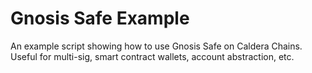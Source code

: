 # Gnosis Safe Example

An example script showing how to use Gnosis Safe on Caldera Chains. Useful for multi-sig, smart contract wallets, account abstraction, etc.

